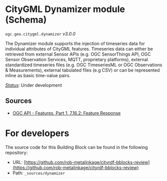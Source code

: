 
# CityGML Dynamizer module (Schema)

`ogc.geo.citygml.dynamizer` *v3.0.0*

The Dynamizer module supports the injection of timeseries data for individual attributes of CityGML features. Timeseries data can either be retrieved from external Sensor APIs (e.g. OGC SensorThings API, OGC Sensor Observation Services, MQTT, proprietary platforms), external standardized timeseries files (e.g. OGC TimeseriesML or OGC Observations & Measurements), external tabulated files (e.g CSV) or can be represented inline as basic time-value pairs.

[*Status*](http://www.opengis.net/def/status): Under development

## Sources

* [OGC API - Features, Part 1, 7.16.2: Feature Response](https://docs.ogc.org/is/17-069r3/17-069r3.html#_response_7)

# For developers

The source code for this Building Block can be found in the following repository:

* URL: [https://github.com/rob-metalinkage/cityrdf-bblocks-review](https://github.com/rob-metalinkage/cityrdf-bblocks-review)
* Path: `_sources/dynamizer`

